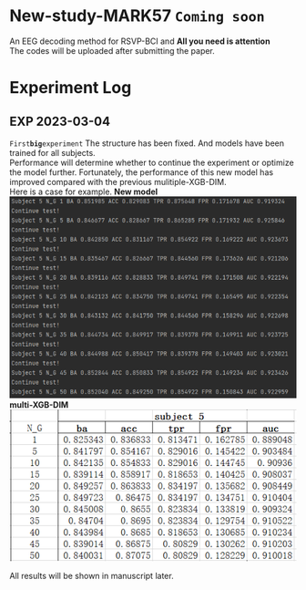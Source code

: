 # New-study-MARK57 `Coming soon`
An EEG decoding method for RSVP-BCI and **All you need is attention** <br>
The codes will be uploaded after submitting the paper.
# Experiment Log
## EXP 2023-03-04 
`First`**`big`**`experiment`
The structure has been fixed. And models have been trained for all subjects.<br> Performance will determine whether to continue the experiment or optimize the model further. Fortunately, the performance of this new model has improved compared with the previous mulitiple-XGB-DIM. <br>
Here is a case for example.
<b>New model</b>
![sub5.png](https://raw.githubusercontent.com/bowenliee/New-study-MARK57/master/example/sub5.png)
<b>multi-XGB-DIM</b>
![sub5_comparison.png](https://raw.githubusercontent.com/bowenliee/New-study-MARK57/master/example/sub5_comparison.png)


All results will be shown in manuscript later.

